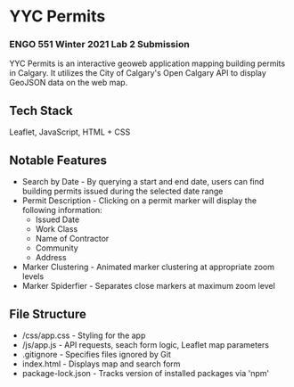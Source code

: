 # YYC Permits
### ENGO 551 Winter 2021 Lab 2 Submission 
YYC Permits is an interactive geoweb application mapping building permits in Calgary. It utilizes the City of Calgary's Open Calgary API to display GeoJSON data on the web map.

## Tech Stack
Leaflet, JavaScript, HTML + CSS

## Notable Features
* Search by Date - By querying a start and end date, users can find building permits issued during the selected date range
* Permit Description - Clicking on a permit marker will display the following information:
  * Issued Date
  * Work Class
  * Name of Contractor
  * Community
  * Address
* Marker Clustering - Animated marker clustering at appropriate zoom levels
* Marker Spiderfier - Separates close markers at maximum zoom level

## File Structure
* /css/app.css - Styling for the app 
* /js/app.js - API requests, seach form logic, Leaflet map parameters 
* .gitignore - Specifies files ignored by Git
* index.html - Displays map and search form
* package-lock.json - Tracks version of installed packages via 'npm' 
